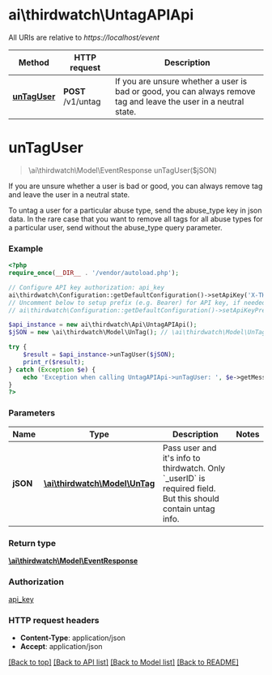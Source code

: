 # ai\thirdwatch\UntagAPIApi

All URIs are relative to *https://localhost/event*

Method | HTTP request | Description
------------- | ------------- | -------------
[**unTagUser**](UntagAPIApi.md#unTagUser) | **POST** /v1/untag | If you are unsure whether a user is bad or good, you can always remove tag and leave the user in a neutral state.


# **unTagUser**
> \ai\thirdwatch\Model\EventResponse unTagUser($jSON)

If you are unsure whether a user is bad or good, you can always remove tag and leave the user in a neutral state.

To untag a user for a particular abuse type, send the abuse_type key in json data. In the rare case that you want to remove all tags for all abuse types for a particular user, send without the abuse_type query parameter.

### Example
```php
<?php
require_once(__DIR__ . '/vendor/autoload.php');

// Configure API key authorization: api_key
ai\thirdwatch\Configuration::getDefaultConfiguration()->setApiKey('X-THIRDWATCH-API-KEY', 'YOUR_API_KEY');
// Uncomment below to setup prefix (e.g. Bearer) for API key, if needed
// ai\thirdwatch\Configuration::getDefaultConfiguration()->setApiKeyPrefix('X-THIRDWATCH-API-KEY', 'Bearer');

$api_instance = new ai\thirdwatch\Api\UntagAPIApi();
$jSON = new \ai\thirdwatch\Model\UnTag(); // \ai\thirdwatch\Model\UnTag | Pass user and it's info to thirdwatch. Only `_userID` is required field. But this should contain untag info.

try {
    $result = $api_instance->unTagUser($jSON);
    print_r($result);
} catch (Exception $e) {
    echo 'Exception when calling UntagAPIApi->unTagUser: ', $e->getMessage(), PHP_EOL;
}
?>
```

### Parameters

Name | Type | Description  | Notes
------------- | ------------- | ------------- | -------------
 **jSON** | [**\ai\thirdwatch\Model\UnTag**](../Model/UnTag.md)| Pass user and it&#39;s info to thirdwatch. Only &#x60;_userID&#x60; is required field. But this should contain untag info. |

### Return type

[**\ai\thirdwatch\Model\EventResponse**](../Model/EventResponse.md)

### Authorization

[api_key](../../README.md#api_key)

### HTTP request headers

 - **Content-Type**: application/json
 - **Accept**: application/json

[[Back to top]](#) [[Back to API list]](../../README.md#documentation-for-api-endpoints) [[Back to Model list]](../../README.md#documentation-for-models) [[Back to README]](../../README.md)

